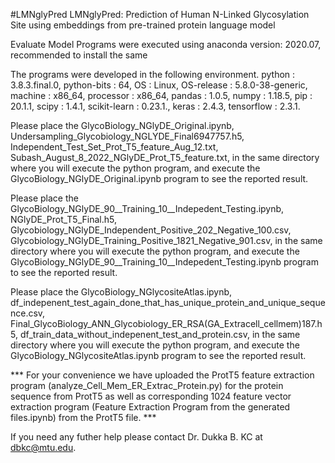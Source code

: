 #LMNglyPred
LMNglyPred: Prediction of Human N-Linked Glycosylation Site using embeddings from pre-trained protein language model


Evaluate Model
Programs were executed using anaconda version: 2020.07, recommended to install the same

The programs were developed in the following environment. python : 3.8.3.final.0, python-bits : 64, OS : Linux, OS-release : 5.8.0-38-generic, machine : x86_64, processor : x86_64, pandas : 1.0.5, numpy : 1.18.5, pip : 20.1.1, scipy : 1.4.1, scikit-learn : 0.23.1., keras : 2.4.3, tensorflow : 2.3.1.

Please place the GlycoBiology_NGlyDE_Original.ipynb, Undersampling_Glycobiology_NGLYDE_Final6947757.h5, Independent_Test_Set_Prot_T5_feature_Aug_12.txt, Subash_August_8_2022_NGlyDE_Prot_T5_feature.txt, in the same directory where you will execute the python program, and execute the GlycoBiology_NGlyDE_Original.ipynb program to see the reported result.

Please place the GlycoBiology_NGlyDE_90__Training_10__Indepedent_Testing.ipynb, NGlyDE_Prot_T5_Final.h5, Glycobiology_NGlyDE_Independent_Positive_202_Negative_100.csv, Glycobiology_NGlyDE_Training_Positive_1821_Negative_901.csv, in the same directory where you will execute the python program, and execute the GlycoBiology_NGlyDE_90__Training_10__Indepedent_Testing.ipynb program to see the reported result.

Please place the GlycoBiology_NGlycositeAtlas.ipynb, df_indepenent_test_again_done_that_has_unique_protein_and_unique_sequence.csv, Final_GlycoBiology_ANN_Glycobiology_ER_RSA(GA_Extracell_cellmem)187.h5, df_train_data_without_indepenent_test_and_protein.csv, in the same directory where you will execute the python program, and execute the GlycoBiology_NGlycositeAtlas.ipynb program to see the reported result.

*** For your convenience we have uploaded the ProtT5 feature extraction program (analyze_Cell_Mem_ER_Extrac_Protein.py) for the protein sequence from ProtT5 as well as corresponding 1024 feature vector extraction program (Feature Extraction Program from the generated files.ipynb) from the ProtT5 file. ***

If you need any futher help please contact Dr. Dukka B. KC at dbkc@mtu.edu.
